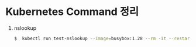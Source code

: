 # Kubernetes Command 정리



1. nslookup

   ```sh
   $  kubectl run test-nslookup --image=busybox:1.28 --rm -it --restart=Never -- nslookup nginx-resolver-service
   ```

   